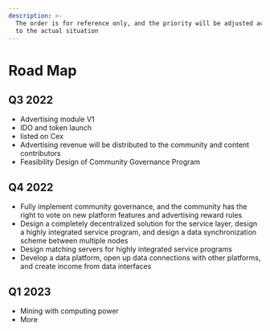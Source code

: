 ```yaml
---
description: >-
  The order is for reference only, and the priority will be adjusted according
  to the actual situation
---
```


# Road Map

## Q3 2022

* Advertising module V1
* IDO and token launch
* listed on Cex
* Advertising revenue will be distributed to the community and content contributors
* Feasibility Design of Community Governance Program

## Q4 2022

* Fully implement community governance, and the community has the right to vote on new platform features and advertising reward rules
* Design a completely decentralized solution for the service layer, design a highly integrated service program, and design a data synchronization scheme between multiple nodes
* Design matching servers for highly integrated service programs
* Develop a data platform, open up data connections with other platforms, and create income from data interfaces

## Q1 2023

* Mining with computing power
* More
